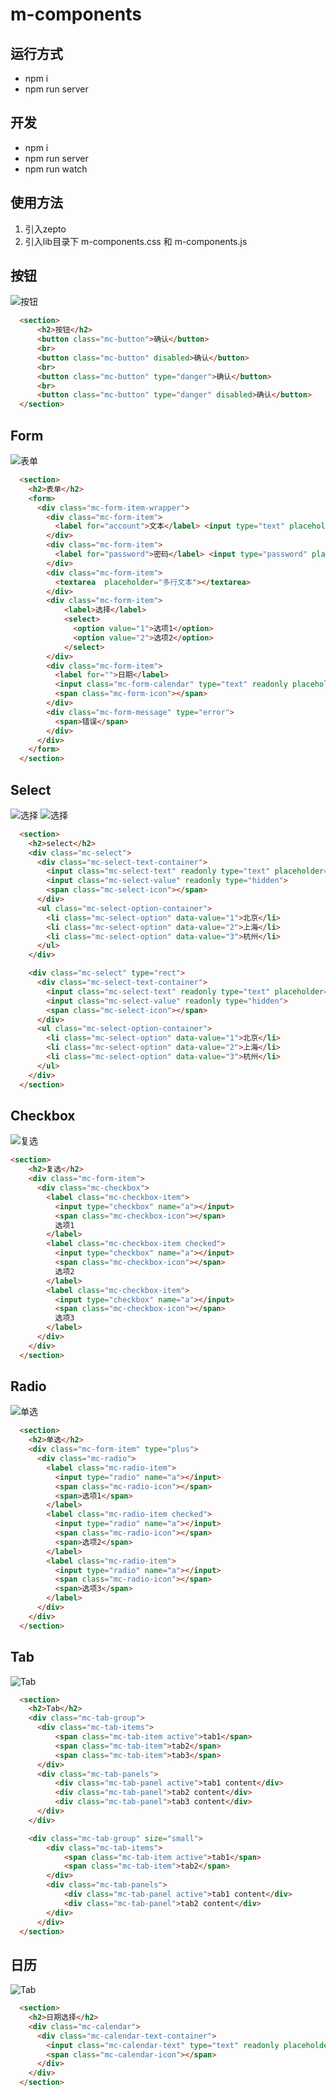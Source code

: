 # m-components

## 运行方式
- npm i
- npm run server

## 开发
- npm i
- npm run server
- npm run watch

## 使用方法
1. 引入zepto
2. 引入lib目录下 m-components.css 和 m-components.js

## 按钮
![按钮](https://github.com/QizhongFang/m-components/blob/master/docs/images/button.png?raw=true)

```html
  <section>
      <h2>按钮</h2>
      <button class="mc-button">确认</button>
      <br>
      <button class="mc-button" disabled>确认</button>
      <br>
      <button class="mc-button" type="danger">确认</button>
      <br>
      <button class="mc-button" type="danger" disabled>确认</button>
  </section>
```


## Form
![表单](https://github.com/QizhongFang/m-components/blob/master/docs/images/form.png?raw=true)

```html
  <section>
    <h2>表单</h2>
    <form>
      <div class="mc-form-item-wrapper">
        <div class="mc-form-item">
          <label for="account">文本</label> <input type="text" placeholder="请输入">
        </div>
        <div class="mc-form-item">
          <label for="password">密码</label> <input type="password" placeholder="请输入">
        </div>
        <div class="mc-form-item">
          <textarea  placeholder="多行文本"></textarea>
        </div>
        <div class="mc-form-item">
            <label>选择</label>
            <select>
              <option value="1">选项1</option>
              <option value="2">选项2</option>
            </select>
        </div>
        <div class="mc-form-item">
          <label for="">日期</label>
          <input class="mc-form-calendar" type="text" readonly placeholder="请选择"></input>
          <span class="mc-form-icon"></span>
        </div>
        <div class="mc-form-message" type="error">
          <span>错误</span>
        </div>
      </div>
    </form>
  </section>
```

## Select
![选择](https://github.com/QizhongFang/m-components/blob/master/docs/images/select.png?raw=true)
![选择](https://github.com/QizhongFang/m-components/blob/master/docs/images/select-rect.png?raw=true)

```html
  <section>
    <h2>select</h2>
    <div class="mc-select">
      <div class="mc-select-text-container">
        <input class="mc-select-text" readonly type="text" placeholder="请选择">
        <input class="mc-select-value" readonly type="hidden">
        <span class="mc-select-icon"></span>
      </div>
      <ul class="mc-select-option-container">
        <li class="mc-select-option" data-value="1">北京</li>
        <li class="mc-select-option" data-value="2">上海</li>
        <li class="mc-select-option" data-value="3">杭州</li>
      </ul>
    </div>

    <div class="mc-select" type="rect">
      <div class="mc-select-text-container">
        <input class="mc-select-text" readonly type="text" placeholder="请选择">
        <input class="mc-select-value" readonly type="hidden">
        <span class="mc-select-icon"></span>
      </div>
      <ul class="mc-select-option-container">
        <li class="mc-select-option" data-value="1">北京</li>
        <li class="mc-select-option" data-value="2">上海</li>
        <li class="mc-select-option" data-value="3">杭州</li>
      </ul>
    </div>
  </section>
```

## Checkbox
![复选](https://github.com/QizhongFang/m-components/blob/master/docs/images/checkbox.png?raw=true)

```html
<section>
    <h2>复选</h2>
    <div class="mc-form-item">
      <div class="mc-checkbox">
        <label class="mc-checkbox-item">
          <input type="checkbox" name="a"></input>
          <span class="mc-checkbox-icon"></span>
          选项1
        </label>
        <label class="mc-checkbox-item checked">
          <input type="checkbox" name="a"></input>
          <span class="mc-checkbox-icon"></span>
          选项2
        </label>
        <label class="mc-checkbox-item">
          <input type="checkbox" name="a"></input>
          <span class="mc-checkbox-icon"></span>
          选项3
        </label>
      </div>
    </div>
  </section>
```

## Radio
![单选](https://github.com/QizhongFang/m-components/blob/master/docs/images/radio.png?raw=true)

```html
  <section>
    <h2>单选</h2>
    <div class="mc-form-item" type="plus">
      <div class="mc-radio">
        <label class="mc-radio-item">
          <input type="radio" name="a"></input>
          <span class="mc-radio-icon"></span>
          <span>选项1</span>
        </label>
        <label class="mc-radio-item checked">
          <input type="radio" name="a"></input>
          <span class="mc-radio-icon"></span>
          <span>选项2</span>
        </label>
        <label class="mc-radio-item">
          <input type="radio" name="a"></input>
          <span class="mc-radio-icon"></span>
          <span>选项3</span>
        </label>
      </div>
    </div>
  </section>
```

## Tab
![Tab](https://github.com/QizhongFang/m-components/blob/master/docs/images/tab.png?raw=true)

```html
  <section>
    <h2>Tab</h2>
    <div class="mc-tab-group">
      <div class="mc-tab-items">
          <span class="mc-tab-item active">tab1</span>
          <span class="mc-tab-item">tab2</span>
          <span class="mc-tab-item">tab3</span>
      </div>
      <div class="mc-tab-panels">
          <div class="mc-tab-panel active">tab1 content</div>
          <div class="mc-tab-panel">tab2 content</div>
          <div class="mc-tab-panel">tab3 content</div>
      </div>
    </div>

    <div class="mc-tab-group" size="small">
        <div class="mc-tab-items">
            <span class="mc-tab-item active">tab1</span>
            <span class="mc-tab-item">tab2</span>
        </div>
        <div class="mc-tab-panels">
            <div class="mc-tab-panel active">tab1 content</div>
            <div class="mc-tab-panel">tab2 content</div>
        </div>
      </div>
  </section>
```


## 日历
![Tab](https://github.com/QizhongFang/m-components/blob/master/docs/images/calendar.png?raw=true)

```html
  <section>
    <h2>日期选择</h2>
    <div class="mc-calendar">
      <div class="mc-calendar-text-container">
        <input class="mc-calendar-text" type="text" readonly placeholder="请选择"></input>
        <span class="mc-calendar-icon"></span>
      </div>
    </div>
  </section>
```
